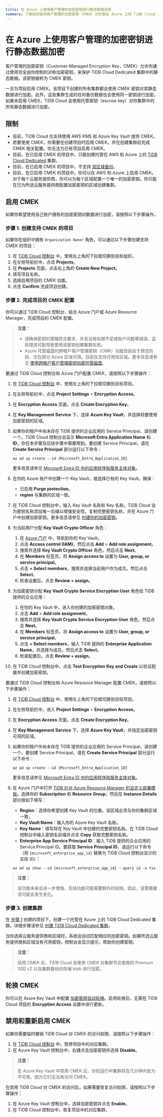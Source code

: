 ```yaml
---
title: 在 Azure 上使用客户管理的加密密钥进行静态数据加密
summary: 了解如何使用客户管理的加密密钥（CMEK）对托管在 Azure 上的 TiDB Cloud 集群中的数据进行加密。
---
```


# 在 Azure 上使用客户管理的加密密钥进行静态数据加密

客户管理的加密密钥（Customer-Managed Encryption Key，CMEK）允许你通过使用完全由你控制的对称加密密钥，来保护 TiDB Cloud Dedicated 集群中的静态数据。该密钥被称为 CMEK 密钥。

一旦为项目启用 CMEK，该项目下创建的所有集群都会使用 CMEK 密钥对其静态数据进行加密。此外，这些集群生成的任何备份数据也会使用同一密钥进行加密。如果未启用 CMEK，TiDB Cloud 会使用托管密钥（escrow key）对你集群中的所有静态数据进行加密。

## 限制

- 目前，TiDB Cloud 仅支持使用 AWS KMS 和 Azure Key Vault 提供 CMEK。
- 若要使用 CMEK，你需要在创建项目时启用 CMEK，并在创建集群前完成 CMEK 相关配置。你无法为已有项目启用 CMEK。
- 目前，在已启用 CMEK 的项目中，只能创建托管在 AWS 和 Azure 上的 [TiDB Cloud Dedicated](/tidb-cloud/select-cluster-tier.md#tidb-cloud-dedicated) 集群。
- 目前，在已启用 CMEK 的项目中，不支持 [双区域备份](/tidb-cloud/backup-and-restore-concepts.md#dual-region-backup)。
- 目前，在已启用 CMEK 的项目中，你可以在 AWS 和 Azure 上启用 CMEK。对于每个云服务提供商，你可以为每个区域配置一个唯一的加密密钥。你只能在已为所选云服务提供商配置加密密钥的区域创建集群。

## 启用 CMEK

如果你希望使用自己账户拥有的加密密钥对数据进行加密，请按照以下步骤操作。

### 步骤 1. 创建支持 CMEK 的项目

如果你在组织中拥有 `Organization Owner` 角色，可以通过以下步骤创建支持 CMEK 的项目：

1. 在 [TiDB Cloud 控制台](https://tidbcloud.com) 中，使用左上角的下拉框切换到目标组织。
2. 在左侧导航栏中，点击 **Projects**。
3. 在 **Projects** 页面，点击右上角的 **Create New Project**。
4. 填写项目名称。
5. 选择启用项目的 CMEK 功能。
6. 点击 **Confirm** 完成项目创建。

### 步骤 2. 完成项目的 CMEK 配置

你可以通过 TiDB Cloud 控制台，结合 Azure 门户或 Azure Resource Manager，完成项目的 CMEK 配置。

> **注意：**
>
> - 请确保密钥的策略符合要求，并且没有权限不足或账户问题等错误。这些错误可能导致使用该密钥创建集群失败。
> - Azure 托管磁盘的跨租户客户管理密钥（CMK）功能目前处于预览阶段，仅在部分 Azure 区域可用。目前仅支持可用性区域。更多信息请参见 [使用跨租户客户管理密钥加密托管磁盘](https://learn.microsoft.com/en-us/azure/virtual-machines/disks-cross-tenant-customer-managed-keys?tabs=azure-portal#preview-regional-availability)。

<SimpleTab groupId="method">
<div label="Use Azure portal" value="console">

要通过 TiDB Cloud 控制台和 Azure 门户配置 CMEK，请按照以下步骤操作：

1. 在 [TiDB Cloud 控制台](https://tidbcloud.com/) 中，使用左上角的下拉框切换到目标项目。

2. 在左侧导航栏中，点击 **Project Settings** > **Encryption Access**。

3. 在 **Encryption Access** 页面，点击 **Create Encryption Key**。

4. 在 **Key Management Service** 下，选择 **Azure Key Vault**，并选择将要使用加密密钥的区域。

5. 如果你的租户中尚未存在 TiDB 提供的企业应用的 Service Principal，请创建一个。TiDB Cloud 控制台会显示 **Microsoft Entra Application Name** 和 **ID**，你在本步骤及后续步骤中需要用到。要创建 Service Principal，请在 **Create Service Principal** 部分运行以下命令：

    ```shell
    az ad sp create --id {Microsoft_Entra_Application_ID}
    ```

    更多信息请参见 [Microsoft Entra ID 中的应用程序和服务主体对象](https://learn.microsoft.com/en-us/azure/active-directory/develop/app-objects-and-service-principals)。

6. 在你的 Azure 账户中创建一个 Key Vault，或选择已有的 Key Vault。确保：

    * 已启用 **Purge protection**。
    * **region** 与集群的区域一致。

7. 在 TiDB Cloud 控制台中，输入 Key Vault 名称和 Key 名称。TiDB Cloud 会为密钥名称添加唯一后缀以增强安全性。复制完整密钥名称，并在 Azure 门户中创建加密密钥。更多信息请参见 [创建你的加密密钥](https://learn.microsoft.com/en-us/azure/key-vault/keys/quick-create-portal)。

8. 为当前用户分配 **Key Vault Crypto Officer** 角色：

    1. 在 [Azure 门户](https://portal.azure.com/) 中，导航到你的 Key Vault。
    2. 点击 **Access control (IAM)**，然后点击 **Add** > **Add role assignment**。
    3. 搜索并选择 **Key Vault Crypto Officer** 角色，然后点击 **Next**。
    4. 在 **Members** 标签页，将 **Assign access to** 设置为 **User, group, or service principal**。
    5. 点击 **+ Select members**，搜索并选择当前用户作为成员。然后点击 **Select**。
    6. 检查设置后，点击 **Review + assign**。

9. 为加密密钥分配 **Key Vault Crypto Service Encryption User** 角色给 TiDB 提供的企业应用：

    1. 在你的 Key Vault 中，进入你创建的加密密钥对象。
    2. 点击 **Add** > **Add role assignment**。
    3. 搜索并选择 **Key Vault Crypto Service Encryption User** 角色，然后点击 **Next**。
    4. 在 **Members** 标签页，将 **Assign access to** 设置为 **User, group, or service principal**。
    5. 点击 **+ Select members**，输入 TiDB 提供的 **Enterprise Application Name**，并选择为成员。然后点击 **Select**。
    6. 检查配置后，点击 **Review + assign**。

10. 在 TiDB Cloud 控制台中，点击 **Test Encryption Key and Create** 以验证配置并创建加密密钥。

</div>
<div label="Use Azure Resource Manager" value="arm">

要通过 TiDB Cloud 控制台和 Azure Resource Manager 配置 CMEK，请按照以下步骤操作：

1. 在 [TiDB Cloud 控制台](https://tidbcloud.com/) 中，使用左上角的下拉框切换到目标项目。

2. 在左侧导航栏中，进入 **Project Settings** > **Encryption Access**。

3. 在 **Encryption Access** 页面，点击 **Create Encryption Key**。

4. 在 **Key Management Service** 下，选择 **Azure Key Vault**，并指定加密密钥可用的区域。

5. 如果你的租户中尚未存在 TiDB 提供的企业应用的 Service Principal，请创建一个。要创建 Service Principal，请在 **Create Service Principal** 部分运行以下命令：

    ```shell
    az ad sp create --id {Microsoft_Entra_Application_ID}
    ```

    更多信息请参见 [Microsoft Entra ID 中的应用程序和服务主体对象](https://learn.microsoft.com/en-us/azure/active-directory/develop/app-objects-and-service-principals)。

6. 在 Azure 门户中打开 [TiDB 针对 Azure Resource Manager 的自定义部署模板](https://portal.azure.com/#create/Microsoft.Template/uri/https%3A%2F%2Ftcidm.blob.core.windows.net%2Fcmek%2Fazure_cmek_rmt.json%3Fsv%3D2015-04-05%26ss%3Db%26srt%3Dco%26sp%3Drl%26se%3D2029-03-01T00%3A00%3A01.0000000Z%26sig%3DIA02CymcFpYCwoTsqCSJVD%2F8Khh%2F0UAPrkKDeLMIIFc%3D)。选择你的 **Subscription** 和 **Resource Group**，然后在 **Instance Details** 部分按如下填写：

    - **Region**：选择你希望创建 Key Vault 的位置。该区域必须与你的集群区域一致。
    - **Key Vault Name**：输入你的 Azure Key Vault 名称。
    - **Key Name**：填写将在 Key Vault 中创建的完整密钥名称。在 TiDB Cloud 控制台中输入密钥名前缀并点击 **Copy** 获取完整密钥名称。
    - **Enterprise App Service Principal ID**：输入 TiDB 提供的企业应用的 Service Principal ID。要获取 **Service Principal ID**，请运行以下命令（将 `{microsoft_enterprise_app_id}` 替换为 TiDB Cloud 控制台显示的实际 ID）：
     
    ```shell
    az ad sp show --id {microsoft_enterprise_app_id} --query id -o tsv
    ```

</div>
</SimpleTab>

> **注意：**
>
> 该功能未来会进一步增强，后续功能可能需要额外的权限。因此，该策略要求可能会发生变化。

### 步骤 3. 创建集群

在 [步骤 1](#step-1-create-a-cmek-enabled-project) 创建的项目下，创建一个托管在 Azure 上的 TiDB Cloud Dedicated 集群。详细步骤请参见 [创建 TiDB Cloud Dedicated 集群](/tidb-cloud/create-tidb-cluster.md)。

当你选择云服务提供商和区域时，系统会自动匹配相应的加密密钥。如果所选云服务提供商和区域没有可用密钥，控制台会显示提示，帮助你创建密钥。

> **注意：**
>
> 启用 CMEK 后，TiDB Cloud 会使用 CMEK 对集群节点使用的 Premium SSD v2 以及集群备份的存储 blob 进行加密。

## 轮换 CMEK

你可以在 Azure Key Vault 中配置 [加密密钥自动轮换](https://learn.microsoft.com/en-us/azure/key-vault/keys/how-to-configure-key-rotation)。启用轮换后，无需在 TiDB Cloud 项目的 **Encryption Access** 设置中进行更新。

## 禁用和重新启用 CMEK

如果你需要临时撤销 TiDB Cloud 对 CMEK 的访问权限，请按照以下步骤操作：

1. 在 [TiDB Cloud 控制台](https://tidbcloud.com/) 中，暂停项目中的对应集群。
2. 在 Azure Key Vault 控制台中，右键点击加密密钥并选择 **Disable**。

> **注意：**
>
> 在 Azure Key Vault 中禁用 CMEK 后，你的运行中集群将在几分钟内变为不可用，因为它们无法再访问 CMEK。

在禁用 TiDB Cloud 对 CMEK 的访问后，如果需要恢复访问权限，请按照以下步骤操作：

1. 在 Azure Key Vault 控制台中，选择加密密钥并点击 **Enable**。
2. 在 TiDB Cloud 控制台中，恢复项目中的对应集群。